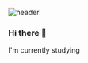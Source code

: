 ![header](https://capsule-render.vercel.app/api?type=venom&height=300&color=gradient&text=David's%20github&textBg=false&fontColor=ff)
### Hi there 👋
I'm currently studying

<!--
**Abel3005/Abel3005** is a ✨ _special_ ✨ repository because its `README.md` (this file) appears on your GitHub profile.

Here are some ideas to get you started:

- 🔭 I’m currently working on ...
- 🌱 I’m currently learning ...
- 👯 I’m looking to collaborate on ...
- 🤔 I’m looking for help with ...
- 💬 Ask me about ...
- 📫 How to reach me: ...
- 😄 Pronouns: ...
- ⚡ Fun fact: ...
-->

